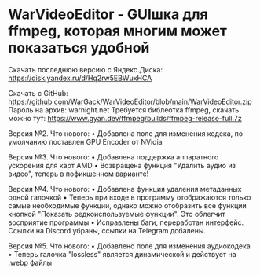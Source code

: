 # WarVideoEditor - GUIшка для ffmpeg, которая многим может показаться удобной

Скачать последнюю версию с Яндекс.Диска: https://disk.yandex.ru/d/Hq2rw5EBWuxHCA

Скачать с GitHub: https://github.com/WarGack/WarVideoEditor/blob/main/WarVideoEditor.zip
Пароль на архив: warnight.net
Требуется библеотка ffmpeg, скачать можно тут: https://www.gyan.dev/ffmpeg/builds/ffmpeg-release-full.7z

Версия №2. Что нового:
• Добавлена поле для изменения кодека, по умолчанию поставлен GPU Encoder от NVidia

Версия №3. Что нового:
• Добавлена поддержка аппаратного ускорения для карт AMD
• Возвращена функция "Удалить аудио из видео", теперь в пофикшенном варианте!

Версия №4. Что нового:
• Добавлена функция удаления метаданных одной галочкой
• Теперь при входе в программу отображаются только самые необходимые функции, однако можно отобразить все функции кнопкой "Показать редкоиспользуемые функции". Это облегчит восприятие программы
• Исправлены баги, переработан интерфейс. Ссылки на Discord убраны, ссылки на Telegram добалены.

Версия №5. Что нового:
• Добавлено поле для изменения аудиокодека
• Теперь галочка "lossless" является динамической и действует на .webp файлы
